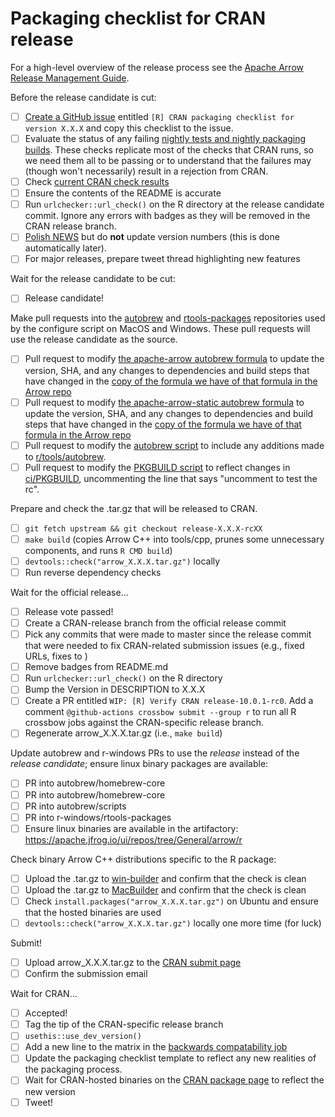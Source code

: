 
<!---
  Licensed to the Apache Software Foundation (ASF) under one
  or more contributor license agreements.  See the NOTICE file
  distributed with this work for additional information
  regarding copyright ownership.  The ASF licenses this file
  to you under the Apache License, Version 2.0 (the
  "License"); you may not use this file except in compliance
  with the License.  You may obtain a copy of the License at

    http://www.apache.org/licenses/LICENSE-2.0

  Unless required by applicable law or agreed to in writing,
  software distributed under the License is distributed on an
  "AS IS" BASIS, WITHOUT WARRANTIES OR CONDITIONS OF ANY
  KIND, either express or implied.  See the License for the
  specific language governing permissions and limitations
  under the License.
-->

# Packaging checklist for CRAN release

For a high-level overview of the release process see the
[Apache Arrow Release Management Guide](https://arrow.apache.org/docs/developers/release.html#post-release-tasks).

Before the release candidate is cut:

- [ ] [Create a GitHub issue](https://github.com/apache/arrow/issues/new/)
  entitled `[R] CRAN packaging checklist for version X.X.X`
  and copy this checklist to the issue.
- [ ] Evaluate the status of any failing
  [nightly tests and nightly packaging builds](https://lists.apache.org/list.html?builds@arrow.apache.org). These checks
  replicate most of the checks that CRAN runs, so we need them all to be passing
  or to understand that the failures may (though won't necessarily) result in a rejection from CRAN.
- [ ] Check [current CRAN check results](https://cran.rstudio.org/web/checks/check_results_arrow.html)
- [ ] Ensure the contents of the README is accurate
- [ ] Run `urlchecker::url_check()` on the R directory at the release candidate
  commit. Ignore any errors with badges as they will be removed in the CRAN release branch.
- [ ] [Polish NEWS](https://style.tidyverse.org/news.html#news-release) but do **not** update version numbers (this is done automatically later).
- [ ] For major releases, prepare tweet thread highlighting new features

Wait for the release candidate to be cut:

- [ ] Release candidate!

Make pull requests into the [autobrew](https://github.com/autobrew) and
[rtools-packages](https://github.com/r-windows/rtools-packages) repositories
used by the configure script on MacOS and Windows. These pull requests will
use the release candidate as the source.

- [ ] Pull request to modify 
  [the apache-arrow autobrew formula]( https://github.com/autobrew/homebrew-core/blob/master/Formula/apache-arrow.rb) 
  to update the version, SHA, and any changes to dependencies and build steps that have changed in the
  [copy of the formula we have of that formula in the Arrow repo](https://github.com/apache/arrow/blob/master/dev/tasks/homebrew-formulae/autobrew/apache-arrow.rb)
- [ ] Pull request to modify
  [the apache-arrow-static autobrew formula]( https://github.com/autobrew/homebrew-core/blob/master/Formula/apache-arrow-static.rb)
  to update the version, SHA, and any changes to dependencies and build steps that have changed in the
  [copy of the formula we have of that formula in the Arrow repo](https://github.com/apache/arrow/blob/master/dev/tasks/homebrew-formulae/autobrew/apache-arrow-static.rb)
- [ ] Pull request to modify the 
  [autobrew script](https://github.com/autobrew/scripts/blob/master/apache-arrow)
  to include any additions made to
  [r/tools/autobrew](https://github.com/apache/arrow/blob/master/r/tools/autobrew).
- [ ] Pull request to modify the
  [PKGBUILD script](https://github.com/r-windows/rtools-packages/blob/master/mingw-w64-arrow/PKGBUILD)
  to reflect changes in
  [ci/PKGBUILD](https://github.com/apache/arrow/blob/master/ci/scripts/PKGBUILD),
  uncommenting the line that says "uncomment to test the rc".

Prepare and check the .tar.gz that will be released to CRAN.

- [ ] `git fetch upstream && git checkout release-X.X.X-rcXX`
- [ ] `make build` (copies Arrow C++ into tools/cpp, prunes some unnecessary
  components, and runs `R CMD build`)
- [ ] `devtools::check("arrow_X.X.X.tar.gz")` locally
- [ ] Run reverse dependency checks

Wait for the official release...
  
- [ ] Release vote passed!
- [ ] Create a CRAN-release branch from the official release commit
- [ ] Pick any commits that were made to master since the release commit that
  were needed to fix CRAN-related submission issues (e.g., fixed URLs, fixes
  to )
- [ ] Remove badges from README.md
- [ ] Run `urlchecker::url_check()` on the R directory
- [ ] Bump the Version in DESCRIPTION to X.X.X
- [ ] Create a PR entitled `WIP: [R] Verify CRAN release-10.0.1-rc0`. Add
  a comment `@github-actions crossbow submit --group r` to run all R crossbow
  jobs against the CRAN-specific release branch.
- [ ] Regenerate arrow_X.X.X.tar.gz (i.e., `make build`)

Update autobrew and r-windows PRs to use the *release* instead of the
*release candidate*; ensure linux binary packages are available:

- [ ] PR into autobrew/homebrew-core
- [ ] PR into autobrew/homebrew-core
- [ ] PR into autobrew/scripts
- [ ] PR into r-windows/rtools-packages
- [ ] Ensure linux binaries are available in the artifactory:
  https://apache.jfrog.io/ui/repos/tree/General/arrow/r

Check binary Arrow C++ distributions specific to the R package:

- [ ] Upload the .tar.gz to [win-builder](https://win-builder.r-project.org/upload.aspx)
  and confirm that the check is clean
- [ ] Upload the .tar.gz to [MacBuilder](https://mac.r-project.org/macbuilder/submit.html)
  and confirm that the check is clean
- [ ] Check `install.packages("arrow_X.X.X.tar.gz")` on Ubuntu and ensure that the
  hosted binaries are used
- [ ] `devtools::check("arrow_X.X.X.tar.gz")` locally one more time (for luck)

Submit!

- [ ] Upload arrow_X.X.X.tar.gz to the
  [CRAN submit page](https://xmpalantir.wu.ac.at/cransubmit/)
- [ ] Confirm the submission email

Wait for CRAN...

- [ ] Accepted!
- [ ] Tag the tip of the CRAN-specific release branch
- [ ] `usethis::use_dev_version()`
- [ ] Add a new line to the matrix in the [backwards compatability job](https://github.com/apache/arrow/blob/master/dev/tasks/r/github.linux.arrow.version.back.compat.yml)
- [ ] Update the packaging checklist template to reflect any new realities of the
  packaging process.
- [ ] Wait for CRAN-hosted binaries on the
  [CRAN package page](https://cran.r-project.org/package=arrow) to reflect the
  new version
- [ ] Tweet!
